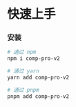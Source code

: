 # 快速上手

### 安装

```bash
# 通过 npm
npm i comp-pro-v2

# 通过 yarn
yarn add comp-pro-v2

# 通过 pnpm
pnpm add comp-pro-v2
```
